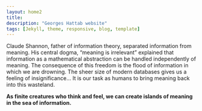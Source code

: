 ```yaml
---
layout: home2
title:
description: "Georges Hattab website"
tags: [Jekyll, theme, responsive, blog, template]
---
```



Claude Shannon, father of information theory, separated information from meaning. His central dogma, “meaning is irrelevant” explained that information as a mathematical abstraction can be handled independently of meaning. The consequence of this freedom is the flood of information in which we are drowning. The sheer size of modern databases gives us a feeling of insignificance… It is our task as humans to bring meaning back into this wasteland. <p class="contrast">**As finite creatures who think and feel, we can create islands of meaning in the sea of information.**</p>
<br>
